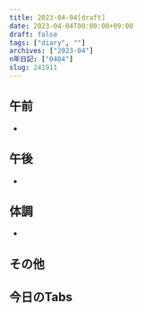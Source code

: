 ```yaml
---
title: 2023-04-04[draft]
date: 2023-04-04T00:00:00+09:00
draft: false
tags: ["diary", ""]
archives: ["2023-04"]
n年日記: ["0404"]
slug: 241911
---
```

## 午前
- 
## 午後
- 
## 体調
- 
## その他
## 今日のTabs